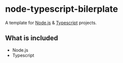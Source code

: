 # node-typescript-bilerplate
A template for [Node.js](https://github.com/nodejs/node) & [Typescript](https://github.com/microsoft/TypeScript) projects.

## What is included

- Node.js
- Typescript
